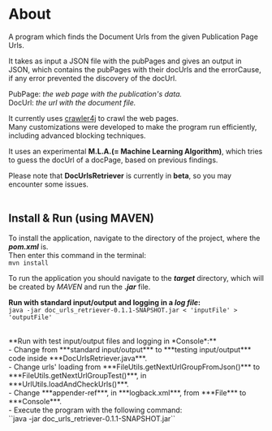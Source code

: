 About
=====

A program which finds the Document Urls from the given Publication Page Urls.<br/>

It takes as input a JSON file with the pubPages and gives an output in JSON, which contains the pubPages with their docUrls and the errorCause, if any error prevented the discovery of the docUrl.<br/>

PubPage: *the web page with the publication's data.*<br/> 
DocUrl: *the url with the document file.*<br/>

It currently uses [crawler4j](https://github.com/yasserg/crawler4j) to crawl the web pages.<br/>
Many customizations were developed to make the program run efficiently, including advanced blocking techniques.<br/>

It uses an experimental **M.L.A.(= Machine Learning Algorithm)**, which tries to guess the docUrl of a docPage, based on previous findings.<br/>

Please note that **DocUrlsRetriever** is currently in **beta**, so you may encounter some issues.<br/>
<br/>

Install & Run (using MAVEN)
---------------------------

To install the application, navigate to the directory of the project, where the ***pom.xml*** is.<br/>
Then enter this command in the terminal:<br/>
``mvn install``<br/>

To run the application you should navigate to the ***target*** directory, which will be created by *MAVEN* and run the ***.jar*** file.<br/> 

**Run with standard input/output and logging in a *log file*:**<br/>
``java -jar doc_urls_retriever-0.1.1-SNAPSHOT.jar < 'inputFile' > 'outputFile'``<br/>

<br/>
**Run with test input/output files and logging in *Console*:**<br/>
- Change from ***standard input/output*** to ***testing input/output*** code inside ***DocUrlsRetriever.java***.<br/>
- Change urls' loading from ***FileUtils.getNextUrlGroupFromJson()*** to ***FileUtils.getNextUrlGroupTest()***, in ***UrlUtils.loadAndCheckUrls()***.<br/>
- Change ***appender-ref***, in ***logback.xml***, from ***File*** to ***Console***.<br/>
- Execute the program with the following command:<br/>
``java -jar doc_urls_retriever-0.1.1-SNAPSHOT.jar``